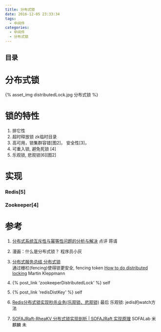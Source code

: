 ```yaml
---
title: 分布式锁
date: 2016-12-05 23:33:34
tags:
  - 中间件
categories: 
  - 中间件
  - 分布式锁  
---
```


<p></p>
<!-- more -->

## 目录
<!-- toc -->

# 分布式锁
{% asset_img distributedLock.jpg 分布式锁 %}  

# 锁的特性 
1. 排它性
2. 超时释放锁
   zk临时目录
3. 高可用，锁集群容错[图2]，
   安全性[3]，
4. 可重入锁, 避免死锁 [4]
5. 乐观锁, 悲观锁[6][图2]

#  实现
### Redis[5]
### Zookeeper[4]

# 参考
1. [分布式系统互斥性与幂等性问题的分析与解决](https://tech.meituan.com/2016/09/29/distributed-system-mutually-exclusive-idempotence-cerberus-gtis.html) 点评 蒋谞 
2. 漫画：什么是分布式锁？ 程序员小灰
3. [分布式服务总结 分布式锁](https://www.jianshu.com/p/31e85a18a9e7)  
   通过栅栏(fencing)使得锁更安全, fencing token
   [How to do distributed locking](http://martin.kleppmann.com/2016/02/08/how-to-do-distributed-locking.html) Martin Kleppmann  
4. {% post_link 'zookeeperDistributedLock' %} self
5. {% post_link 'redisDistKey' %} self
6. [Redis分布式锁实现秒杀业务(乐观锁、悲观锁)](https://www.cnblogs.com/jasonZh/p/9522772.html)  最后
    乐观锁: jedis的watch方法


100. [SOFAJRaft-RheaKV 分布式锁实现剖析 | SOFAJRaft 实现原理](https://mp.weixin.qq.com/s/ahcbgxWVVmRwrH9Y4-gXBA)   SOFALab 米麒麟 未











 


